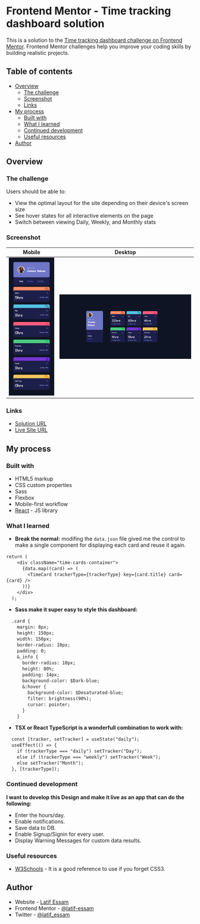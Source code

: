 # Frontend Mentor - Time tracking dashboard solution

This is a solution to the [Time tracking dashboard challenge on Frontend Mentor](https://www.frontendmentor.io/challenges/time-tracking-dashboard-UIQ7167Jw). Frontend Mentor challenges help you improve your coding skills by building realistic projects.

## Table of contents

- [Overview](#overview)
  - [The challenge](#the-challenge)
  - [Screenshot](#screenshot)
  - [Links](#links)
- [My process](#my-process)
  - [Built with](#built-with)
  - [What I learned](#what-i-learned)
  - [Continued development](#continued-development)
  - [Useful resources](#useful-resources)
- [Author](#author)

## Overview

### The challenge

Users should be able to:

- View the optimal layout for the site depending on their device's screen size
- See hover states for all interactive elements on the page
- Switch between viewing Daily, Weekly, and Monthly stats

### Screenshot

| Mobile                                         | Desktop                                          |
| ---------------------------------------------- | ------------------------------------------------ |
| ![Mobile](./src/assets/screenshots/mobile.png) | ![Desktop](./src/assets/screenshots/desktop.png) |

### Links

- [Solution URL](https://github.com/latif-essam/frontendmentors-challenges)
- [Live Site URL](https://latif-essam.github.io/frontendmentors-challenges/)

## My process

### Built with

- HTML5 markup
- CSS custom properties
- Sass
- Flexbox
- Mobile-first workflow
- [React](https://reactjs.org/) - JS library

### What I learned

- **Break the normal:**
  modifing the `data.json` file gived me the control to make a single component for displaying each card and reuse it again.

```
return (
    <div className="time-cards-container">
      {data.map((card) => (
        <TimeCard trackerType={trackerType} key={card.title} card={card} />
      ))}
    </div>
  );

```

- **Sass make it super easy to style this dashboard:**

```
  .card {
    margin: 8px;
    height: 150px;
    width: 150px;
    border-radius: 10px;
    padding: 0;
    &_info {
      border-radius: 10px;
      height: 80%;
      padding: 14px;
      background-color: $Dark-blue;
      &:hover {
        background-color: $Desaturated-blue;
        filter: brightness(90%);
        cursor: pointer;
      }
    }
```

- **TSX or React TypeScript is a wonderfull combination to work with:**

```
  const [tracker, setTracker] = useState("daily");
  useEffect(() => {
    if (trackerType === "daily") setTracker("Day");
    else if (trackerType === "weekly") setTracker("Week");
    else setTracker("Month");
  }, [trackerType]);

```

### Continued development

**I want to develop this Design and make it live as an app that can do the following:**

- Enter the hours/day.
- Enable notifications.
- Save data to DB.
- Enable Signup/Signin for every user.
- Display Warning Messages for custom data results.

### Useful resources

- [W3Schools](https://www.w3schools.com/css/default.asp) - It is a good reference to use if you forget CSS3.

## Author

- Website - [Latif Essam](https://www.your-site.com)
- Frontend Mentor - [@latif-essam](https://www.frontendmentor.io/profile/latif-essam)
- Twitter - [@latif_essam](https://www.twitter.com/latif_essam)
